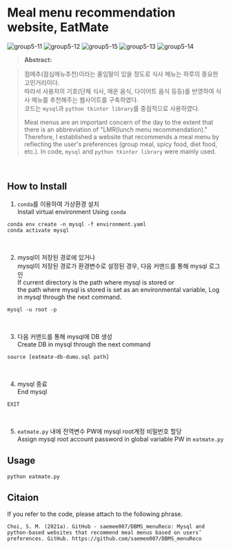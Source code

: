 # Meal menu recommendation website, EatMate
![group5-11](https://user-images.githubusercontent.com/66261167/148727861-b9df2066-32fa-41a4-ace9-63455727375a.png)
![group5-12](https://user-images.githubusercontent.com/66261167/148727869-50dab58f-ff7f-4e2f-97a6-396fa4c3f24c.png)
![group5-15](https://user-images.githubusercontent.com/66261167/148727884-22088139-57e3-443a-b7da-4558e0e6fa26.png)
![group5-13](https://user-images.githubusercontent.com/66261167/148727893-afc2913a-2494-4669-b1f0-612d47891a55.png)
![group5-14](https://user-images.githubusercontent.com/66261167/148727895-ca04216c-c749-46df-a0f7-2c916aa268f3.png)



> **Abstract:**  

> 점메추(점심메뉴추천)이라는 줄임말이 있을 정도로 식사 메뉴는 하루의 중요한 고민거리이다.  
> 따라서 사용자의 기호(단체 식사, 매운 음식, 다이어트 음식 등등)를 반영하여 식사 메뉴를 추천해주는 웹사이트를 구축하였다.  
> 코드는 `mysql`과 `python tkinter library`를 중점적으로 사용하였다.  
> 
> Meal menus are an important concern of the day to the extent that there is an abbreviation of "LMR(lunch menu recommendation)."
> Therefore, I established a website that recommends a meal menu by reflecting the user's preferences (group meal, spicy food, diet food, etc.).
> In code, `mysql` and `python tkinter library` were mainly used.
   
<Br>  

## How to Install
1. `conda`를 이용하여 가상환경 설치  
  Install virtual environment Using `conda`
  ```
  conda env create -n mysql -f environment.yaml
  conda activate mysql
  ```  
  <Br>  
  
2. mysql이 저장된 경로에 있거나  
  mysql이 저장된 경로가 환경변수로 설정된 경우, 다음 커맨드를 통해 mysql 로그인  
  If current directory is the path where mysql is stored or  
  the path where mysql is stored is set as an environmental variable, Log in mysql through the next command.
  ```
  mysql -u root -p
  ```    
  
  <Br>  
  
3. 다음 커맨드를 통해 mysql에 DB 생성  
  Create DB in mysql through the next command  
  ```
  source [eatmate-db-dumo.sql path]
  ```  
  <Br>  
  
4. mysql 종료  
  End mysql
  ```
  EXIT
  ```  
  <Br>  
  
5. `eatmate.py` 내에 전역변수 PW에 mysql root계정 비밀번호 할당  
   Assign mysql root account password in global variable PW in `eatmate.py`
   
## Usage

  ```
  python eatmate.py
  ```
    
## Citaion
If you refer to the code, please attach to the following phrase.
  ```
  Choi, S. M. (2021a). GitHub - saemee007/DBMS_menuReco: Mysql and python-based websites that recommend meal menus based on users’ preferences. GitHub. https://github.com/saemee007/DBMS_menuReco
  ```  
